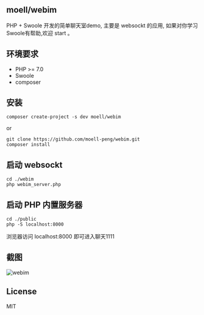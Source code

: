 ## moell/webim
PHP + Swoole 开发的简单聊天室demo, 主要是 websockt 的应用, 如果对你学习Swoole有帮助,欢迎 start 。

## 环境要求
* PHP >= 7.0
* Swoole
* composer
## 安装
```
composer create-project -s dev moell/webim
```
or
```
git clone https://github.com/moell-peng/webim.git
composer install
```

## 启动 websockt
```
cd ./webim
php webim_server.php
```

## 启动 PHP 内置服务器
```
cd ./public
php -S localhost:8000
```
浏览器访问 localhost:8000 即可进入聊天1111

## 截图
![webim](http://moell.cn/uploads/webim/show.png "webim")

## License
MIT
